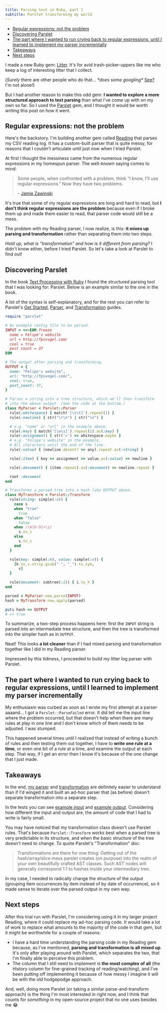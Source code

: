 ```yaml
---
title: Parsing text in Ruby, part 1
subtitle: Parslet transforming my world
---
```


- [Regular expressions: not the problem](#regular-expressions-not-the-problem)
- [Discovering Parslet](#discovering-parslet)
- [The part where I wanted to run crying back to regular expressions, until I learned to implement my parser incrementally](#the-part-where-i-wanted-to-run-crying-back-to-regular-expressions-until-i-learned-to-implement-my-parser-incrementally)
- [Takeaways](#takeaways)
- [Next steps](#next-steps)

I made a new Ruby gem: [Litter](https://github.com/fpsvogel/litter). It's for avid trash-picker-uppers like me who keep a log of interesting litter that I collect.

(*Surely* there are other people who do that… *\*does some googling\** [See?](https://sophieneville.net/2019/05/29/the-diary-of-a-lone-litter-picker-20-reasons-why-its-good-to-collect-trash/) I'm not alone!)

But I had another reason to make this odd gem: **I wanted to explore a more structured approach to text parsing** than what I've come up with on my own so far. So I used the [Parslet](https://kschiess.github.io/parslet/) gem, and I thought it would be worth writing this post on how it went.

## Regular expressions: not the problem

Here's the backstory. I'm building another gem called [Reading](https://github.com/fpsvogel/reading) that parses my CSV reading log. It has a custom-built parser that is quite messy, for reasons that I couldn't articulate until just now when I tried Parslet.

At first I thought the messiness came from the numerous regular expressions in my homespun parser. The well-known saying comes to mind:

> Some people, when confronted with a problem, think “I know, I'll use regular expressions.” Now they have two problems.
>
> – [Jamie Zawinski](regex.info/blog/2006-09-15/247)

It's true that some of my regular expressions are long and hard to read, but **I don't think regular expressions are the problem** because even if I broke them up and made them easier to read, that parser code would still be a mess.

The problem with my Reading parser, I now realize, is this: **it mixes up parsing and transformation** rather than separating them into two steps.

*Hold up, what is "transformation" and how is it different from parsing?* I didn't know either, before I tried Parslet. So let's take a look at Parslet to find out!

## Discovering Parslet

In the book [Text Processing with Ruby](https://pragprog.com/titles/rmtpruby/text-processing-with-ruby/) I found the structured parsing tool that I was looking for: Parslet. Below is an example similar to the one in the book.

A lot of the syntax is self-explanatory, and for the rest you can refer to Parslet's [Get Started](https://kschiess.github.io/parslet/get-started.html), [Parser](https://kschiess.github.io/parslet/parser.html), and [Transformation](https://kschiess.github.io/parslet/transform.html) guides.

```ruby
require "parslet"

# An example config file to be parsed.
INPUT = <<~EOM.freeze
  name = Felipe's website
  url = http://fpsvogel.com/
  cool = true
  post count = 37
EOM

# The output after parsing and transforming.
OUTPUT = {
  name: "Felipe's website",
  url: "http://fpsvogel.com/",
  cool: true,
  post_count: 37,
}

# Parses a string into a tree structure, which we'll then transform
# into the above output. (See the code at the bottom.)
class MyParser < Parslet::Parser
  rule(:whitespace) { match('[\s\t]').repeat(1) }
  rule(:newline) { str("\r\n") | str("\n") }

  # e.g. "name" or "url" in the example above.
  rule(:key) { match('[\w\s]').repeat(1).as(:key) }
  rule(:assignment) { str('=') >> whitespace.maybe }
  # e.g. "Felipe's website" in the example.
  # All characters until the end of the line.
  rule(:value) { (newline.absent? >> any).repeat.as(:string) }

  rule(:item) { key >> assignment >> value.as(:value) >> newline }

  rule(:document) { (item.repeat).as(:document) >> newline.repeat }

  root :document
end

# Transforms a parsed tree into a hash like OUTPUT above.
class MyTransform < Parslet::Transform
  rule(string: simple(:s)) {
    case s
    when "true"
      true
    when "false"
      false
    when /\A[0-9]+\z/
      s.to_i
    else
      s.to_s
    end
  }

  rule(key: simple(:k), value: simple(:v)) {
    [k.to_s.strip.gsub(" ", "_").to_sym,
      v]
  }

  rule(document: subtree(:i)) { i.to_h }
end

parsed = MyParser.new.parse(INPUT)
hash = MyTransform.new.apply(parsed)

puts hash == OUTPUT
# => true
```

To summarize, a two-step process happens here: first the `INPUT` string is parsed into an intermediate tree structure, and then the tree is transformed into the simpler hash as in `OUTPUT`.

Neat! This looks **a lot cleaner** than if I had mixed parsing and transformation together like I did in my Reading parser.

Impressed by this tidiness, I proceeded to build my litter log parser with Parslet.

## The part where I wanted to run crying back to regular expressions, until I learned to implement my parser incrementally

My enthusiasm was curbed as soon as I wrote my first attempt at a parser aaaand… I got a `Parslet::ParseFailed` error. It did tell me the input line where the problem occurred, but that doesn't help when there are many rules at play in one line and I don't know which of them needs to be adjusted. I was stumped.

This happened several times until I realized that instead of writing a bunch of rules and then testing them out together, I have to **write one rule at a time**, or even one bit of a rule at a time, and examine the output at each step. That way, if I get an error then I know it's because of the one change that I just made.

## Takeaways

In the end, [my parser](https://github.com/fpsvogel/litter/blob/7f51f311aad22c02067faef68a4e42162b9baf5f/lib/litter/parsing/parser.rb) and [transformation](https://github.com/fpsvogel/litter/blob/7f51f311aad22c02067faef68a4e42162b9baf5f/lib/litter/parsing/transform.rb) are definitely easier to understand than if I'd winged it and built an ad-hoc parser that (as before) doesn't separate transformation into a separate step.

In the tests you can see [example input](https://github.com/fpsvogel/litter/blob/7f51f311aad22c02067faef68a4e42162b9baf5f/test/parse_test.rb#L22-L32) and [example output](https://github.com/fpsvogel/litter/blob/7f51f311aad22c02067faef68a4e42162b9baf5f/test/parse_test.rb#L70-L87). Considering how different the input and output are, the amount of code that I had to write is fairly small.

You may have noticed that my transformation class doesn't use Parslet rules. That's because `Parslet::Transform` works best when a parsed tree is very predictable in its structure, and when the basic structure of the tree doesn't need to change. To quote Parslet's "Transformation" doc:

> Transformations are there for one thing: Getting out of the hash/array/slice mess parslet creates (on purpose) into the realm of your own beautifully crafted AST classes. Such AST nodes will generally correspond 1:1 to hashes inside your intermediary tree.

In my case, I needed to radically change the structure of the output (grouping item occurrences by item instead of by date of occurrence), so it made sense to iterate over the parsed output in my own way.

## Next steps

After this trial run with Parslet, I'm considering using it in my larger project Reading, where it could replace my ad-hoc parsing code. It would take a lot of work to replace what amounts to the majority of the code in that gem, but it might be worthwhile for a couple of reasons:

- I have a hard time understanding the parsing code in my Reading gem because, as I've mentioned, **parsing and transformation is all mixed up**. It's only after playing around with Parslet, which separates the two, that I'm finally able to perceive this problem.
- The column that I still need to implement is **the most complex of all** (the History column for fine-grained tracking of reading/watching), and I've been putting off implementing it because of how messy I imagine it will be with the old hodgepodge approach.

And, well, doing more Parslet (or taking a similar parse-and-transform approach) is the thing I'm most interested in right now, and I think that counts for *something* in my open-source project that no one uses besides me 😂
